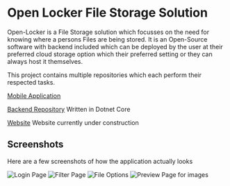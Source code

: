 # Open Locker File Storage Solution

Open-Locker is a File Storage solution which focusses on the need for knowing
where a persons Files are being stored. It is an Open-Source software with
backend included which can be deployed by the user at their preferred cloud
storage option which their preferred setting or they can always host it
themselves.

This project contains multiple repositories which each perform their respected
tasks.

[Mobile Application](https://github.com/gat786/openlocker-app)

[Backend Repository](https://github.com/gat786/OpenLockerWebApi) 
Written in Dotnet Core

[Website](https://github.com/gat786/OpenLockerWeb) Website currently under construction

## Screenshots

Here are a few screenshots of how the application actually looks

![Login Page](./imgs/login-page.jpg)
![Filter Page](./imgs/filter-page.jpg)
![File Options](./imgs/file-options.jpg)
![Preview Page for images](./imgs/img-preview.jpg)